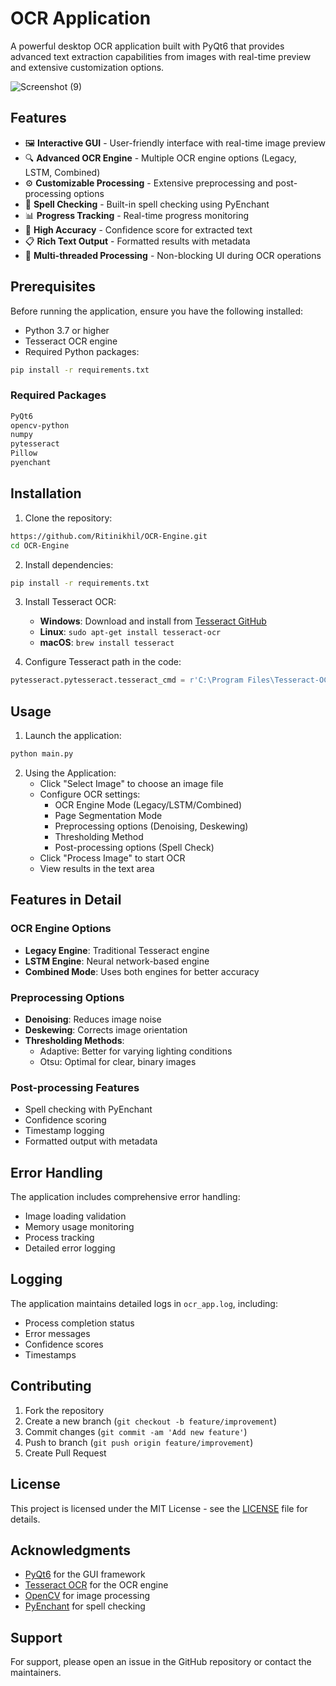 # OCR Application

A powerful desktop OCR application built with PyQt6 that provides advanced text extraction capabilities from images with real-time preview and extensive customization options.

![Screenshot (9)](https://github.com/user-attachments/assets/be9e0f3c-22e1-48a0-a362-561e0cf4e2b1)


## Features

- 🖼️ **Interactive GUI** - User-friendly interface with real-time image preview
- 🔍 **Advanced OCR Engine** - Multiple OCR engine options (Legacy, LSTM, Combined)
- ⚙️ **Customizable Processing** - Extensive preprocessing and post-processing options
- 📝 **Spell Checking** - Built-in spell checking using PyEnchant
- 📊 **Progress Tracking** - Real-time progress monitoring
- 🎯 **High Accuracy** - Confidence score for extracted text
- 📋 **Rich Text Output** - Formatted results with metadata
- 🔄 **Multi-threaded Processing** - Non-blocking UI during OCR operations

## Prerequisites

Before running the application, ensure you have the following installed:

- Python 3.7 or higher
- Tesseract OCR engine
- Required Python packages:

```bash
pip install -r requirements.txt
```

### Required Packages
```txt name=requirements.txt
PyQt6
opencv-python
numpy
pytesseract
Pillow
pyenchant
```

## Installation

1. Clone the repository:
```bash
https://github.com/Ritinikhil/OCR-Engine.git
cd OCR-Engine
```

2. Install dependencies:
```bash
pip install -r requirements.txt
```

3. Install Tesseract OCR:
   - **Windows**: Download and install from [Tesseract GitHub](https://github.com/UB-Mannheim/tesseract/wiki)
   - **Linux**: `sudo apt-get install tesseract-ocr`
   - **macOS**: `brew install tesseract`

4. Configure Tesseract path in the code:
```python
pytesseract.pytesseract.tesseract_cmd = r'C:\Program Files\Tesseract-OCR\tesseract.exe'  # Adjust path as needed
```

## Usage

1. Launch the application:
```bash
python main.py
```

2. Using the Application:
   - Click "Select Image" to choose an image file
   - Configure OCR settings:
     - OCR Engine Mode (Legacy/LSTM/Combined)
     - Page Segmentation Mode
     - Preprocessing options (Denoising, Deskewing)
     - Thresholding Method
     - Post-processing options (Spell Check)
   - Click "Process Image" to start OCR
   - View results in the text area

## Features in Detail

### OCR Engine Options
- **Legacy Engine**: Traditional Tesseract engine
- **LSTM Engine**: Neural network-based engine
- **Combined Mode**: Uses both engines for better accuracy

### Preprocessing Options
- **Denoising**: Reduces image noise
- **Deskewing**: Corrects image orientation
- **Thresholding Methods**: 
  - Adaptive: Better for varying lighting conditions
  - Otsu: Optimal for clear, binary images

### Post-processing Features
- Spell checking with PyEnchant
- Confidence scoring
- Timestamp logging
- Formatted output with metadata

## Error Handling

The application includes comprehensive error handling:
- Image loading validation
- Memory usage monitoring
- Process tracking
- Detailed error logging

## Logging

The application maintains detailed logs in `ocr_app.log`, including:
- Process completion status
- Error messages
- Confidence scores
- Timestamps

## Contributing

1. Fork the repository
2. Create a new branch (`git checkout -b feature/improvement`)
3. Commit changes (`git commit -am 'Add new feature'`)
4. Push to branch (`git push origin feature/improvement`)
5. Create Pull Request

## License

This project is licensed under the MIT License - see the [LICENSE](LICENSE) file for details.

## Acknowledgments

- [PyQt6](https://www.riverbankcomputing.com/software/pyqt/) for the GUI framework
- [Tesseract OCR](https://github.com/tesseract-ocr/tesseract) for the OCR engine
- [OpenCV](https://opencv.org/) for image processing
- [PyEnchant](https://pyenchant.github.io/pyenchant/) for spell checking

## Support

For support, please open an issue in the GitHub repository or contact the maintainers.
